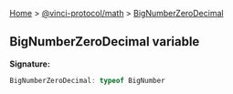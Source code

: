 [Home](./index.md) &gt; [@vinci-protocol/math](./math.md) &gt; [BigNumberZeroDecimal](./math.bignumberzerodecimal.md)

## BigNumberZeroDecimal variable

<b>Signature:</b>

```typescript
BigNumberZeroDecimal: typeof BigNumber
```
